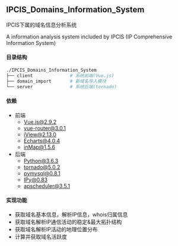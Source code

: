 ## IPCIS_Domains_Information_System

 IPCIS下属的域名信息分析系统

A information analysis system included by IPCIS (IP Comprehensive Information System)

#### 目录结构

```sh
./IPCIS_Domains_Information_System
├── client              # 系统前端(Vue.js)
├── domain_import       # 新域名导入模块
└── server              # 系统后端(tornado)
```

#### 依赖

- 前端
  - Vue.js@2.9.2
  - vue-router@3.0.1
  - iView@2.13.0
  - Echarts@4.0.4
  - inMap@1.5.6
- 后端
  - Python@3.6.3
  - tornado@5.0.2
  - pymysql@0.8.1
  - IPy@0.83
  - apscheduler@3.5.1

#### 实现功能

- 获取域名基本信息，解析IP信息，whois归属信息
- 获取域名解析IP通信活动的稳定&最大拓扑结构
- 获取域名解析IP活动的地理位置分布
- 计算并获取域名活跃度

